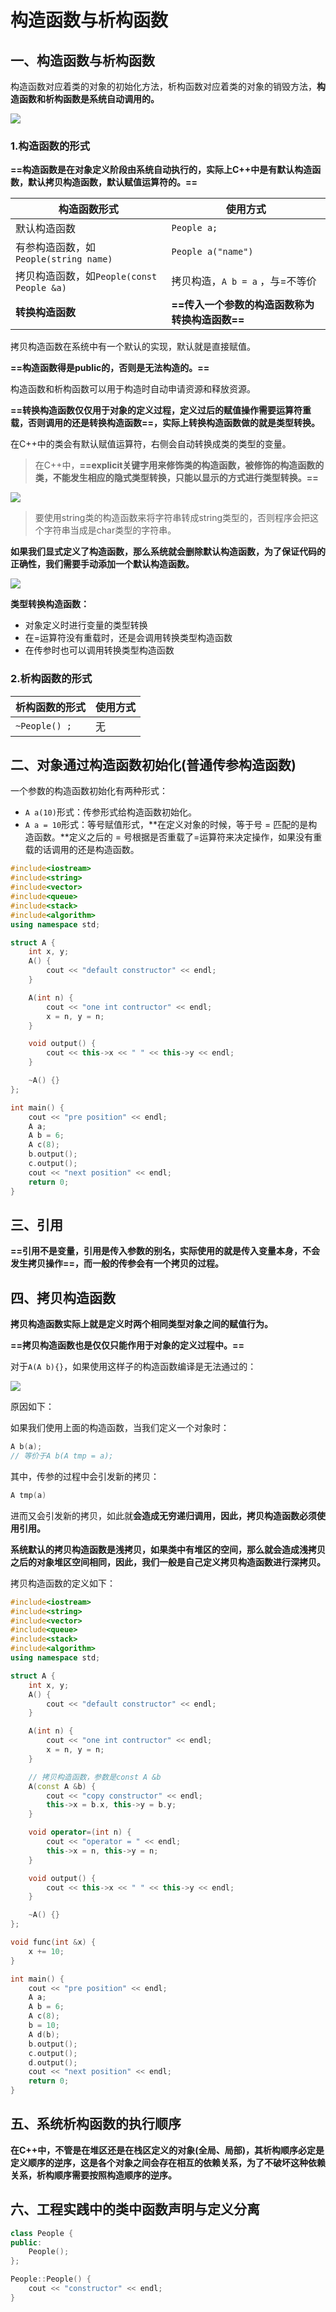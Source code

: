 # 构造函数与析构函数

## 一、构造函数与析构函数

构造函数对应着类的对象的初始化方法，析构函数对应着类的对象的销毁方法，**构造函数和析构函数是系统自动调用的。**

![](./constructor_destructor.png)

### 1.构造函数的形式

**==构造函数是在对象定义阶段由系统自动执行的，实际上C++中是有默认构造函数，默认拷贝构造函数，默认赋值运算符的。==**

| 构造函数形式                              | 使用方式                                       |
| ----------------------------------------- | ---------------------------------------------- |
| 默认构造函数                              | `People a;`                                    |
| 有参构造函数，如 `People(string name)`    | `People a("name")`                             |
| 拷贝构造函数，如`People(const People &a)` | 拷贝构造，`A b = a` ，与=不等价                |
| **转换构造函数**                          | **==传入一个参数的构造函数称为转换构造函数==** |

拷贝构造函数在系统中有一个默认的实现，默认就是直接赋值。

**==构造函数得是public的，否则是无法构造的。==**

构造函数和析构函数可以用于构造时自动申请资源和释放资源。

**==转换构造函数仅仅用于对象的定义过程，定义过后的赋值操作需要运算符重载，否则调用的还是转换构造函数==，实际上转换构造函数做的就是类型转换。**

在C++中的类会有默认赋值运算符，右侧会自动转换成类的类型的变量。

> 在C++中，**==explicit关键字用来修饰类的构造函数，被修饰的构造函数的类，不能发生相应的隐式类型转换，只能以显示的方式进行类型转换。==**

![](./change.png)

> 要使用string类的构造函数来将字符串转成string类型的，否则程序会把这个字符串当成是char类型的字符串。



**如果我们显式定义了构造函数，那么系统就会删除默认构造函数，为了保证代码的正确性，我们需要手动添加一个默认构造函数。**

![](./constructor.png)



**类型转换构造函数：**

+ 对象定义时进行变量的类型转换
+ 在=运算符没有重载时，还是会调用转换类型构造函数
+ 在传参时也可以调用转换类型构造函数



### 2.析构函数的形式

| 析构函数的形式 | 使用方式 |
| -------------- | -------- |
| `~People() ;`  | 无       |



## 二、对象通过构造函数初始化(普通传参构造函数)

一个参数的构造函数初始化有两种形式：

+ `A a(10)`形式：传参形式给构造函数初始化。
+ `A a = 10`形式：等号赋值形式，**在定义对象的时候，等于号 = 匹配的是构造函数。**定义之后的 = 号根据是否重载了=运算符来决定操作，如果没有重载的话调用的还是构造函数。

```c++
#include<iostream>
#include<string>
#include<vector>
#include<queue>
#include<stack>
#include<algorithm>
using namespace std;

struct A {
    int x, y;
    A() {
        cout << "default constructor" << endl;
    }

    A(int n) {
        cout << "one int contructor" << endl;
        x = n, y = n;
    }

    void output() {
        cout << this->x << " " << this->y << endl;
    }

    ~A() {}
};

int main() {
    cout << "pre position" << endl;
    A a;
    A b = 6;
    A c(8);
    b.output();
    c.output();
    cout << "next position" << endl;
    return 0;
}
```



## 三、引用

**==引用不是变量，引用是传入参数的别名，实际使用的就是传入变量本身，不会发生拷贝操作==，而一般的传参会有一个拷贝的过程。**



## 四、拷贝构造函数

**拷贝构造函数实际上就是定义时两个相同类型对象之间的赋值行为。**

**==拷贝构造函数也是仅仅只能作用于对象的定义过程中。==**

对于`A(A b){}`，如果使用这样子的构造函数编译是无法通过的：

![](./copy_construct.png)

原因如下：

如果我们使用上面的构造函数，当我们定义一个对象时：

```c++
A b(a);
// 等价于A b(A tmp = a);
```

其中，传参的过程中会引发新的拷贝：

```c++
A tmp(a)
```

进而又会引发新的拷贝，如此就**会造成无穷递归调用，因此，拷贝构造函数必须使用引用。**

**系统默认的拷贝构造函数是浅拷贝，如果类中有堆区的空间，那么就会造成浅拷贝之后的对象堆区空间相同，因此，我们一般是自己定义拷贝构造函数进行深拷贝。**

拷贝构造函数的定义如下：

```c++
#include<iostream>
#include<string>
#include<vector>
#include<queue>
#include<stack>
#include<algorithm>
using namespace std;

struct A {
    int x, y;
    A() {
        cout << "default constructor" << endl;
    }

    A(int n) {
        cout << "one int contructor" << endl;
        x = n, y = n;
    }

    // 拷贝构造函数，参数是const A &b
    A(const A &b) {
        cout << "copy constructor" << endl;
        this->x = b.x, this->y = b.y;
    }

    void operator=(int n) {
        cout << "operator = " << endl;
        this->x = n, this->y = n;
    }

    void output() {
        cout << this->x << " " << this->y << endl;
    }

    ~A() {}
};

void func(int &x) {
    x += 10;
}

int main() {
    cout << "pre position" << endl;
    A a;
    A b = 6;
    A c(8);
    b = 10;
    A d(b);
    b.output();
    c.output();
    d.output();
    cout << "next position" << endl;
    return 0;
}
```



## 五、系统析构函数的执行顺序

**在C++中，不管是在堆区还是在栈区定义的对象(全局、局部)，其析构顺序必定是定义顺序的逆序，这是各个对象之间会存在相互的依赖关系，为了不破坏这种依赖关系，析构顺序需要按照构造顺序的逆序。**



## 六、工程实践中的类中函数声明与定义分离

```c++
class People {
public:
	People();
};

People::People() {
    cout << "constructor" << endl;
}
```

